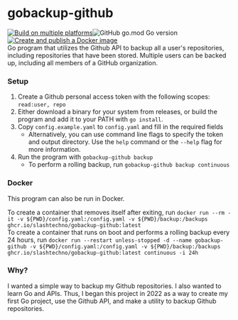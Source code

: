 # gobackup-github  
[![Build on multiple platforms](https://github.com/slashtechno/gobackup-github/actions/workflows/go-build.yml/badge.svg)](https://github.com/slashtechno/gobackup-github/actions/workflows/go-build.yml)![GitHub go.mod Go version](https://img.shields.io/github/go-mod/go-version/slashtechno/gobackup-github)[![Create and publish a Docker image](https://github.com/slashtechno/gobackup-github/actions/workflows/docker.yml/badge.svg?branch=main)](https://github.com/slashtechno/gobackup-github/actions/workflows/docker.yml)  
Go program that utilizes the Github API to backup all a user's repositories, including repositories that have been stored. Multiple users can be backed up, including all members of a GitHub organization.

### Setup  
1. Create a Github personal access token with the following scopes:  `read:user, repo`  
2. Either download a binary for your system from releases, or build the program and add it to your PATH with `go install`.
3. Copy `config.example.yaml` to `config.yaml` and fill in the required fields
    - Alternatively, you can use command line flags to specify the token and output directory. Use the `help` command or the `--help` flag for more information.
4. Run the program with `gobackup-github backup` 
    - To perform a rolling backup, run `gobackup-github backup continuous`

### Docker  
This program can also be run in Docker.  
<!-- To pull the image, run `docker pull ghcr.io/slashtechno/gobackup-github:latest`   -->
To create a container that removes itself after exiting, run `docker run --rm -it -v ${PWD}/config.yaml:/config.yaml -v ${PWD}/backup:/backups ghcr.io/slashtechno/gobackup-github:latest`  
To create a container that runs on boot and performs a rolling backup every 24 hours, run `docker run --restart unless-stopped -d --name gobackup-github -v ${PWD}/config.yaml:/config.yaml -v ${PWD}/backup:/backups ghcr.io/slashtechno/gobackup-github:latest continuous -i 24h`

### Why?  
I wanted a simple way to backup my Github repositories. I also wanted to learn Go and APIs. Thus, I began this project in 2022 as a way to create my first Go project, use the Github API, and make a utility to backup Github repositories.  